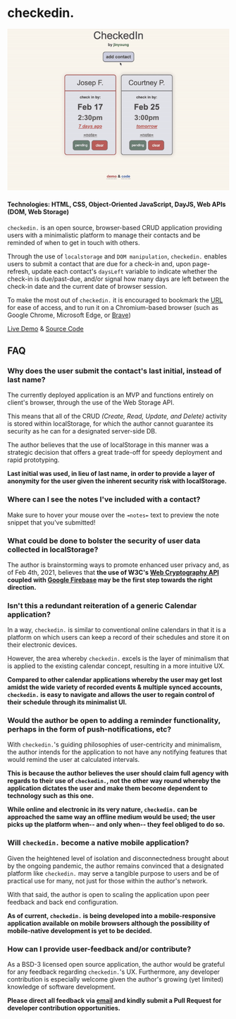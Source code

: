 # checkedin.

<a href="https://jinyoungch0i.github.io/checkedin./">
    <img src="misc/demo-resized.gif" alt='checkedIn dynamic demo'>
</a>

#### Technologies: HTML, CSS, Object-Oriented JavaScript, DayJS, Web APIs (DOM, Web Storage)

`checkedin.` is an open source, browser-based CRUD application providing users with a minimalistic platform to manage their contacts and be reminded of when to get in touch with others. 

Through the use of `localstorage` and `DOM manipulation`, `checkedin.` enables users to submit a contact that are due for a check-in and, upon page-refresh, update each contact's `daysLeft` variable to indicate whether the check-in is due/past-due, and/or signal how many days are left between the check-in date and the current date of browser session. 

To make the most out of `checkedin.` it is encouraged to bookmark the [URL](https://jinyoungch0i.github.io/checkedin./) for ease of access, and to run it on a Chromium-based browser (such as Google Chrome, Microsoft Edge, or [Brave](https://brave.com/))

[Live Demo](https://jinyoungch0i.github.io/checkedin./) & [Source Code](https://github.com/jinyoungch0i/checkedin.)

## FAQ
<!-- 
### Can I use `checkedin.` offline? 

Yes! `checkedin.` can be installed on your computer using a set of terminal commands:

first, open up your Terminal/PowerShell window ensure that you have downloaded the dependencies:

 -->
### Why does the user submit the contact's last initial, instead of last name? 

The currently deployed application is an MVP and functions entirely on client's browser, through the use of the Web Storage API.

This means that all of the CRUD *(Create, Read, Update, and Delete)* activity is stored within localStorage, for which the author cannot guarantee its security as he can for a designated server-side DB. 

The author believes that the use of localStorage in this manner was a strategic decision that offers a great trade-off for speedy deployment and rapid prototyping. 

**Last initial was used, in lieu of last name, in order to provide a layer of anonymity for the user given the inherent security risk with localStorage.**

### Where can I see the notes I've included with a contact? 

Make sure to hover your mouse over the `↠notes↞` text to preview the note snippet that you've submitted!

### What could be done to bolster the security of user data collected in localStorage? 

The author is brainstorming ways to promote enhanced user privacy and, as of Feb 4th, 2021, believes that **the use of W3C's [Web Cryptography API](https://www.w3.org/TR/WebCryptoAPI/) coupled with [Google Firebase](https://firebase.google.com/) may be the first step towards the right direction.**   

### Isn't this a redundant reiteration of a generic Calendar application? 

In a way, `checkedin.` is similar to conventional online calendars in that it is a platform on which users can keep a record of their schedules and store it on their electronic devices. 

However, the area whereby `checkedin.` excels is the layer of minimalism that is applied to the existing calendar concept, resulting in a more intuitive UX. 

**Compared to other calendar applications whereby the user may get lost amidst the wide variety of recorded events & multiple synced accounts, `checkedin.` is easy to navigate and allows the user to regain control of their schedule through its minimalist UI.**

### Would the author be open to adding a reminder functionality, perhaps in the form of push-notifications, etc?

With `checkedin.`'s guiding philosophies of user-centricity and minimalism, the author intends for the application to not have any notifying features that would remind the user at calculated intervals. 

**This is because the author believes the user should claim full agency with regards to their use of `checkedin.`, not the other way round whereby the application dictates the user and make them become dependent to technology such as this one.** 

**While online and electronic in its very nature, `checkedin.` can be approached the same way an offline medium would be used; the user picks up the platform when-- and only when-- they feel obliged to do so.** 

### Will `checkedin.` become a native mobile application?

Given the heightened level of isolation and disconnectedness brought about by the ongoing pandemic, the author remains convinced that a designated platform like `checkedin.` may serve a tangible purpose to users and be of practical use for many, not just for those within the author's network. 

With that said, the author is open to scaling the application upon peer feedback and back end configuration. 

**As of current, `checkedin.` is being developed into a mobile-responsive application available on mobile browsers although the possibility of mobile-native development is yet to be decided.**

### How can I provide user-feedback and/or contribute?

As a BSD-3 licensed open source application, the author would be grateful for any feedback regarding `checkedin.`'s UX. Furthermore, any developer contribution is especially welcome given the author's growing (yet limited) knowledge of software development.

**Please direct all feedback via [email](mailto:jinyoungsjourney@gmail.com) and kindly submit a Pull Request for developer contribution opportunities.**   
